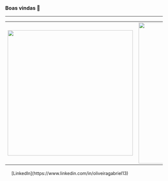 ### Boas vindas 👋

<hr/>
<center>
<table>
    <tr>
        <td><img width="400px" align="left" src="https://github-readme-stats.vercel.app/api/top-langs/?username=Xavierxxxa&hide=html&layout=compact&theme=buefy" /></td>
        <td><img width="450px" align="left" src="https://github-readme-stats.vercel.app/api?username=Xavierxxxa&theme=buefy"/></td>
    </tr>   
</table>
</center>   
<a href="https://www.linkedin.com/in/oliveiragabriel13"><img src="https://github.com/seu_usuário/seu_usuário/linkedin.png" width="16"></img></a> [LinkedIn](https://www.linkedin.com/in/oliveiragabriel13)
<!--
**Xavierxxxa/Xavierxxxa** is a ✨ _special_ ✨ repository because its `README.md` (this file) appears on your GitHub profile.

Here are some ideas to get you started:

- 🔭 I’m currently working on ...
- 🌱 I’m currently learning ...
- 👯 I’m looking to collaborate on ...
- 🤔 I’m looking for help with ...
- 💬 Ask me about ...
- 📫 How to reach me: ...
- 😄 Pronouns: ...
- ⚡ Fun fact: ...
-->

